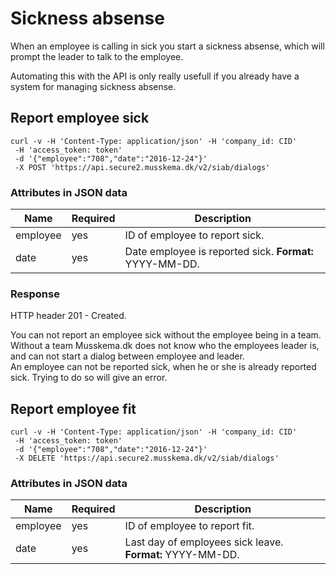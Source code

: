 # Sickness absense

When an employee is calling in sick you start a sickness absense, which will prompt the leader to talk to the employee. 

Automating this with the API is only really usefull if you already have a system for managing sickness absense.

## Report employee sick

```shell
curl -v -H 'Content-Type: application/json' -H 'company_id: CID'
 -H 'access_token: token'
 -d '{"employee":"708","date":"2016-12-24"}'
 -X POST 'https://api.secure2.musskema.dk/v2/siab/dialogs'
```

### Attributes in JSON data

Name | Required | Description
---- | -------- | -----------
employee | yes | ID of employee to report sick.
date | yes | Date employee is reported sick. **Format:** YYYY-MM-DD.

### Response

HTTP header 201 - Created.

<aside class="notice">
You can not report an employee sick without the employee being in a team. Without a team Musskema.dk does not know who the employees leader is, and can not start a dialog between employee and leader.
</aside>

<aside class="notice">
An employee can not be reported sick, when he or she is already reported sick. Trying to do so will give an error.
</aside>

## Report employee fit

```shell
curl -v -H 'Content-Type: application/json' -H 'company_id: CID'
 -H 'access_token: token'
 -d '{"employee":"708","date":"2016-12-24"}'
 -X DELETE 'https://api.secure2.musskema.dk/v2/siab/dialogs'
```

### Attributes in JSON data

Name | Required | Description
---- | -------- | -----------
employee | yes | ID of employee to report fit.
date | yes | Last day of employees sick leave. **Format:** YYYY-MM-DD.
